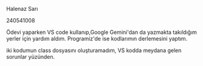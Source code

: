 Halenaz Sarı


240541008


Ödevi yaparken VS code kullanıp,Google Gemini'dan da yazmakta takıldığım yerler için yardım aldım.
Programiz'de ise kodlarımın derlemesini yaptım.

iki kodumun class dosyasını oluşturamadım, VS kodda meydana gelen sorunlar yüzünden.

